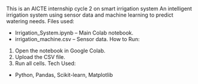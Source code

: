 This is an AICTE internship cycle 2 on smart irrigation system
An intelligent irrigation system using sensor data and machine learning to predict watering needs.
Files used:
- Irrigation_System.ipynb – Main Colab notebook.
- irrigation_machine.csv – Sensor data.
 How to Run:
1. Open the notebook in Google Colab.
2. Upload the CSV file.
3. Run all cells.
Tech Used:
- Python, Pandas, Scikit-learn, Matplotlib
